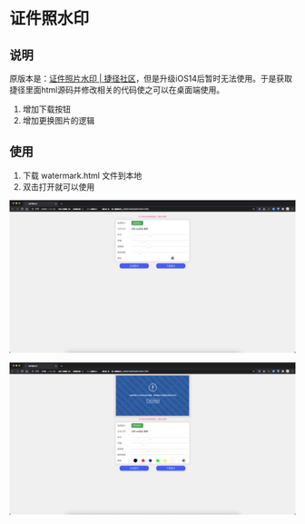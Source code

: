 # 证件照水印

## 说明

原版本是：[证件照片水印 | 捷径社区](https://sharecuts.cn/shortcut/1986)，但是升级iOS14后暂时无法使用。于是获取捷径里面html源码并修改相关的代码使之可以在桌面端使用。

1. 增加下载按钮
2. 增加更换图片的逻辑

## 使用

1. 下载 watermark.html 文件到本地
2. 双击打开就可以使用

![](images/QQ20201230-222745.png)

![](images/QQ20201230-222819.png)